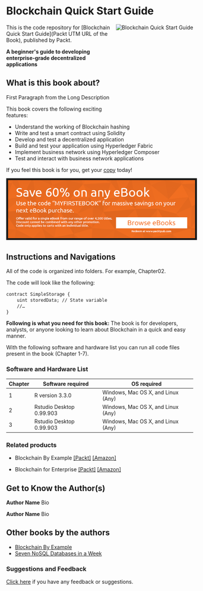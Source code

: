 # Blockchain Quick Start Guide

<a href="Packt UTM URL of the Book"><img src="Cover Image URL of the Book" alt="Blockchain Quick Start Guide" height="256px" align="right"></a>

This is the code repository for [Blockchain Quick Start Guide](Packt UTM URL of the Book), published by Packt.

**A beginner's guide to developing enterprise-grade decentralized applications**

## What is this book about?
First Paragraph from the Long Description

This book covers the following exciting features:
* Understand the working of Blockchain hashing 
* Write and test a smart contract using Solidity
* Develop and test a decentralized application
* Build and test your application using Hyperledger Fabric
* Implement business network using Hyperledger Composer 
* Test and interact with business network applications

If you feel this book is for you, get your [copy](https://www.amazon.com/dp/1789807972) today!

<a href="https://www.packtpub.com/?utm_source=github&utm_medium=banner&utm_campaign=GitHubBanner"><img src="https://raw.githubusercontent.com/PacktPublishing/GitHub/master/GitHub.png" 
alt="https://www.packtpub.com/" border="5" /></a>


## Instructions and Navigations
All of the code is organized into folders. For example, Chapter02.

The code will look like the following:
```
contract SimpleStorage {
    uint storedData; // State variable
    //…
}
```

**Following is what you need for this book:**
The book is for developers, analysts, or anyone looking to learn about Blockchain in a quick and easy manner.	

With the following software and hardware list you can run all code files present in the book (Chapter 1-7).

### Software and Hardware List

| Chapter  | Software required                   | OS required                        |
| -------- | ------------------------------------| -----------------------------------|
| 1        | R version 3.3.0                     | Windows, Mac OS X, and Linux (Any) |
| 2        | Rstudio Desktop 0.99.903            | Windows, Mac OS X, and Linux (Any) |
| 3        | Rstudio Desktop 0.99.903            | Windows, Mac OS X, and Linux (Any) |



### Related products
* Blockchain By Example [[Packt]](https://www.packtpub.com/big-data-and-business-intelligence/blockchain-example?utm_source=github&utm_medium=repository&utm_campaign=9781788475686) [[Amazon]](https://www.amazon.com/dp/1788475682)

* Blockchain for Enterprise [[Packt]](https://www.packtpub.com/big-data-and-business-intelligence/blockchain-enterprise?utm_source=github&utm_medium=repository&utm_campaign=9781788479745) [[Amazon]](https://www.amazon.com/dp/B07BJLBB4J)

## Get to Know the Author(s)
**Author Name**
Bio

**Author Name**
Bio


## Other books by the authors
* [Blockchain By Example](https://www.packtpub.com/big-data-and-business-intelligence/blockchain-example?utm_source=github&utm_medium=repository&utm_campaign=9781788475686)
* [Seven NoSQL Databases in a Week](https://www.packtpub.com/big-data-and-business-intelligence/seven-nosql-databases-week?utm_source=github&utm_medium=repository&utm_campaign=9781787288867)

### Suggestions and Feedback
[Click here](https://docs.google.com/forms/d/e/1FAIpQLSdy7dATC6QmEL81FIUuymZ0Wy9vH1jHkvpY57OiMeKGqib_Ow/viewform) if you have any feedback or suggestions.

